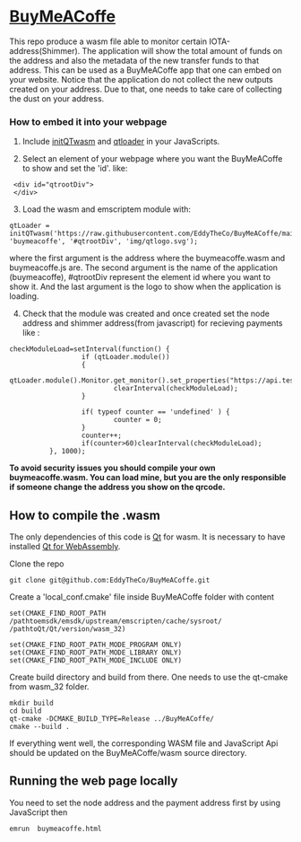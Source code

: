 # [BuyMeACoffe](https://eddytheco.github.io/initQTwasm/?after_body_url=https://raw.githubusercontent.com/EddyTheCo/BuyMeACoffe/main/wasm/afterbody.html&init_scripts=https://raw.githubusercontent.com/EddyTheCo/BuyMeACoffe/main/wasm/AfterInitFunctions.js&github_repo=https://github.com/EddyTheCo/BuyMeACoffe&readme_url=https://raw.githubusercontent.com/EddyTheCo/BuyMeACoffe/main/README.md)

This repo produce a wasm file able to monitor certain IOTA-address(Shimmer).
The application will show the total amount of funds on the address and also the metadata of the new transfer funds to that address.
This can be used as a BuyMeACoffe app that one can embed on your website.
Notice that the application do not collect the new outputs created on your address.
Due to that, one needs to take care of collecting the dust on your address.

### How to embed it into your webpage

1. Include [initQTwasm](https://github.com/EddyTheCo/initQTwasm/blob/main/js/initQTwasm.js) and [qtloader](https://github.com/EddyTheCo/initQTwasm/blob/main/qtloader.js) in your JavaScripts.

2. Select an element of your webpage where you want the BuyMeACoffe to show and set the 'id'.
like:
```
 <div id="qtrootDiv">
 </div>
```

3. Load  the wasm and emscriptem module with:
```
qtLoader = initQTwasm('https://raw.githubusercontent.com/EddyTheCo/BuyMeACoffe/main/wasm/', 'buymeacoffe', '#qtrootDiv', 'img/qtlogo.svg');

```
where the first argument is the address where the buymeacoffe.wasm and buymeacoffe.js are.
The second argument is the name of the application (buymeacoffe), #qtrootDiv represent the element id where you want to show it.
And the last argument is the logo to show when the application is loading. 



4. Check that the module was created and once created set the node address and shimmer address(from javascript) for recieving payments like :
```
checkModuleLoad=setInterval(function() {
                  if (qtLoader.module())
                  {
                          qtLoader.module().Monitor.get_monitor().set_properties("https://api.testnet.shimmer.network","rms1qrzgmpr0lzvqxzu73qakkvg7v2qd2lngkaf64w256c76vepag4sqs27e25s");
                          clearInterval(checkModuleLoad);
                  }
  
                  if( typeof counter == 'undefined' ) {
                          counter = 0;
                  }
                  counter++;
                  if(counter>60)clearInterval(checkModuleLoad);
          }, 1000);
``` 
**To avoid security issues you should compile your own buymeacoffe.wasm.
You can load mine, but you are the only responsible if someone change the address you show on the qrcode.**


## How to compile the .wasm 
The only dependencies of this code is [Qt](https://www.qt.io/) for wasm.
It is necessary to have installed [Qt for WebAssembly](https://doc.qt.io/qt-6/wasm.html). 

Clone the repo
```
git clone git@github.com:EddyTheCo/BuyMeACoffe.git 
```
Create a 'local_conf.cmake' file inside BuyMeACoffe folder with content
```
set(CMAKE_FIND_ROOT_PATH /pathtoemsdk/emsdk/upstream/emscripten/cache/sysroot/ /pathtoQt/Qt/version/wasm_32)

set(CMAKE_FIND_ROOT_PATH_MODE_PROGRAM ONLY)
set(CMAKE_FIND_ROOT_PATH_MODE_LIBRARY ONLY)
set(CMAKE_FIND_ROOT_PATH_MODE_INCLUDE ONLY)
```

Create build directory and build from there. One needs to use the qt-cmake from wasm_32 folder.
```
mkdir build 
cd build
qt-cmake -DCMAKE_BUILD_TYPE=Release ../BuyMeACoffe/
cmake --build . 
```

If everything went well, the corresponding WASM file and JavaScript Api should be updated on the BuyMeACoffe/wasm source directory. 

## Running the web page locally

You need to set the node address and the payment address first by using JavaScript then 
```
emrun  buymeacoffe.html
```

